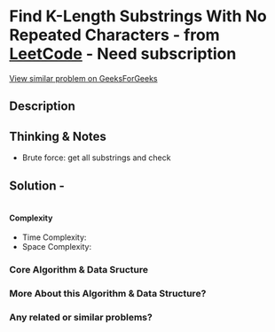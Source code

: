 # Find K-Length Substrings With No Repeated Characters - from [LeetCode](https://leetcode.com) - Need subscription
[View similar problem on GeeksForGeeks](https://www.geeksforgeeks.org/count-number-of-substrings-with-exactly-k-distinct-characters/)

## Description


## Thinking & Notes
* Brute force: get all substrings and check

## Solution - 
```java
```
#### Complexity
* Time Complexity: 
* Space Complexity: 

### Core Algorithm & Data Sructure

### More About this Algorithm & Data Structure?

### Any related or similar problems?
